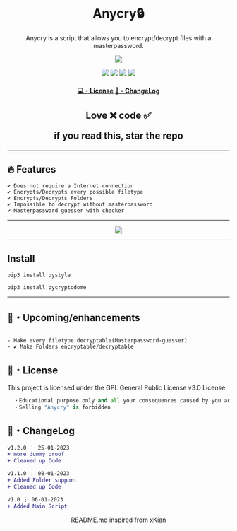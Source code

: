 <h1 align="center">
  Anycry🔒
</h1>

<p align="center">
  Anycry is a script that allows you to encrypt/decrypt files with a masterpassword.
</p>

<p align="center"> 
  <kbd>
<img src="https://cdn.discordapp.com/attachments/999735776357122148/1060962700156477460/anycry.png"></img>
  </kbd>
</p>

<p align="center">
  <img src="https://img.shields.io/github/languages/top/Foolian2/Anycry?style=flat-square"> </a>
  <img src="https://img.shields.io/github/last-commit/Foolian2/Anycry?style=flat-square"> </a>
  <img src="https://img.shields.io/github/stars/Foolian2/Anycry?color=7F9DE0&label=Stars&style=flat-square"> </a>
  <img src="https://img.shields.io/github/forks/Foolian2/Anycry?color=7F9DE0&label=Forks&style=flat-square"> </a>
</p>

<h4 align="center">
  <a href="https://github.com/Foolian2/Anycry#license">💻・License</a>
  <a href="https://github.com/Foolian2/Anycry#changelog">📜・ChangeLog</a>
</h4>

<h2 align="center">
 
Love ❌ code ✅

if you read this, star the repo
</h2>

---

## :fire: Features
```sh-session
✔ Does not require a Internet connection
✔ Encrypts/Decrypts every possible filetype
✔ Encrypts/Decrypts Folders
✔ Impossible to decrypt without masterpassword
✔ Masterpassword guesser with checker

```
---

<p align="center"> 
  <kbd>
<img src="https://cdn.discordapp.com/attachments/999735776357122148/1060965622617477190/image.png"></img>
  </kbd>
</p>

---

## Install

```sh
pip3 install pystyle
```
```
pip3 install pycryptodome
```

---
## 🎉・Upcoming/enhancements
```sh-session

- Make every filetype decryptable(Masterpassword-guesser)
- ✔ Make Folders encryptable/decryptable

```


## 📄・License

This project is licensed under the GPL General Public License v3.0 License
```py
  ・Educational purpose only and all your consequences caused by you actions is your responsibility
  ・Selling "Anycry" is forbidden

```

## 💭・ChangeLog

```diff
v1.2.0 ⋮ 25-01-2023
+ more dummy proof
+ Cleaned up Code

v1.1.0 ⋮ 08-01-2023
+ Added Folder support
+ Cleaned up Code

v1.0 ⋮ 06-01-2023
+ Added Main Script
```

<p align="center">
  README.md inspired from xKian
</p>
